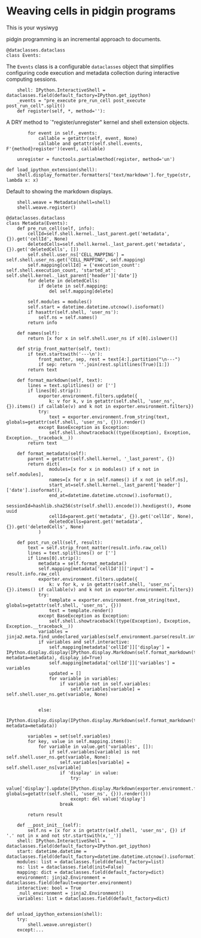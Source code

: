 # Weaving cells in pidgin programs

<!--

    import datetime, dataclasses, sys, IPython as python, IPython, nbconvert as export, collections, IPython as python, mistune as markdown, hashlib, functools, hashlib, jinja2.meta
    exporter, shell = export.exporters.TemplateExporter(), python.get_ipython()
    modules = lambda:[x for x in sys.modules if '.' not in x and not str.startswith(x,'_')]

-->

This is your wysiwyg

pidgin programming is an incremental approach to documents.

    @dataclasses.dataclass
    class Events:
The `Events` class is a configurable `dataclasses` object
that simplifies configuring code execution and metadata collection
during interactive computing sessions.

        shell: IPython.InteractiveShell = dataclasses.field(default_factory=IPython.get_ipython)
        _events = "pre_execute pre_run_cell post_execute post_run_cell".split()
        def register(self, *, method=''):
A DRY method to `"register/unregister" kernel and shell extension objects.

            for event in self._events:
                callable = getattr(self, event, None)
                callable and getattr(self.shell.events, F'{method}register')(event, callable)

        unregister = functools.partialmethod(register, method='un')

    def load_ipython_extension(shell):
        shell.display_formatter.formatters['text/markdown'].for_type(str, lambda x: x)
Default to showing the markdown displays.        

        shell.weave = Metadata(shell=shell)
        shell.weave.register()

    @dataclasses.dataclass
    class Metadata(Events):
        def pre_run_cell(self, info):
            cellId=self.shell.kernel._last_parent.get('metadata', {}).get('cellId', None)
            deletedCells=self.shell.kernel._last_parent.get('metadata', {}).get('deletedCells', [])
            self.shell.user_ns['CELL_MAPPING'] = self.shell.user_ns.get('CELL_MAPPING', self.mapping)
            self.mapping[cellId] = {'execution_count': self.shell.execution_count, 'started_at': self.shell.kernel._last_parent['header']['date']}
            for delete in deletedCells:
                if delete in self.mapping:
                    del self.mapping[delete]

            self.modules = modules()
            self.start = datetime.datetime.utcnow().isoformat()
            if hasattr(self.shell, 'user_ns'):
                self.ns = self.names()
            return info

        def names(self):
            return [x for x in self.shell.user_ns if x[0].islower()]

        def strip_front_matter(self, text):
            if text.startswith('---\n'):
                front_matter, sep, rest = text[4:].partition("\n---")
                if sep: return ''.join(rest.splitlines(True)[1:])
            return text

        def format_markdown(self, text):
            lines = text.splitlines() or ['']
            if lines[0].strip(): 
                exporter.environment.filters.update({
                    k: v for k, v in getattr(self.shell, 'user_ns', {}).items() if callable(v) and k not in exporter.environment.filters})
                try:
                    text = exporter.environment.from_string(text, globals=getattr(self.shell, 'user_ns', {})).render()
                except BaseException as Exception:
                    self.shell.showtraceback((type(Exception), Exception, Exception.__traceback__))
            return text

        def format_metadata(self):
            parent = getattr(self.shell.kernel, '_last_parent', {})
            return dict(
                    modules=[x for x in modules() if x not in self.modules], 
                    names=[x for x in self.names() if x not in self.ns],
                    start_at=self.shell.kernel._last_parent['header']['date'].isoformat(),
                    end_at=datetime.datetime.utcnow().isoformat(),
                    sessionId=hashlib.sha256(str(self.shell).encode()).hexdigest(), #some uuid
                    cellId=parent.get('metadata', {}).get('cellId', None),
                    deletedCells=parent.get('metadata', {}).get('deletedCells', None)
                )

        def post_run_cell(self, result):
            text = self.strip_front_matter(result.info.raw_cell)
            lines = text.splitlines() or ['']
            if lines[0].strip(): 
                metadata = self.format_metadata()
                self.mapping[metadata['cellId']]['input'] = result.info.raw_cell
                exporter.environment.filters.update({
                    k: v for k, v in getattr(self.shell, 'user_ns', {}).items() if callable(v) and k not in exporter.environment.filters})
                try:
                    template = exporter.environment.from_string(text, globals=getattr(self.shell, 'user_ns', {}))
                    text = template.render()
                except BaseException as Exception:
                    self.shell.showtraceback((type(Exception), Exception, Exception.__traceback__))
                variables = jinja2.meta.find_undeclared_variables(self.environment.parse(result.info.raw_cell))
                if variables and self.interactive:
                    self.mapping[metadata['cellId']]['display'] = IPython.display.display(IPython.display.Markdown(self.format_markdown(text), metadata=metadata), display_id=True)
                    self.mapping[metadata['cellId']]['variables'] = variables
                    updated = []
                    for variable in variables:
                        if variable not in self.variables:
                            self.variables[variable] = self.shell.user_ns.get(variable, None)


                else:
                    IPython.display.display(IPython.display.Markdown(self.format_markdown(text), metadata=metadata))

            variables = set(self.variables)
            for key, value in self.mapping.items():
                for variable in value.get('variables', []):
                    if self.variables[variable] is not self.shell.user_ns.get(variable, None): 
                        self.variables[variable] = self.shell.user_ns[variable]
                        if 'display' in value:
                            try:
                                value['display'].update(IPython.display.Markdown(exporter.environment.from_string(value['input'], globals=getattr(self.shell, 'user_ns', {})).render()))
                            except: del value['display']
                        break                    

            return result

        def __post_init__(self):
            self.ns = [x for x in getattr(self.shell, 'user_ns', {}) if '.' not in x and not str.startswith(x,'_')]
        shell: IPython.InteractiveShell = dataclasses.field(default_factory=IPython.get_ipython)
        start: datetime.datetime = dataclasses.field(default_factory=datetime.datetime.utcnow().isoformat)
        modules: list = dataclasses.field(default_factory=list)
        ns: list = dataclasses.field(init=False)
        mapping: dict = dataclasses.field(default_factory=dict)
        environment: jinja2.Environment = dataclasses.field(default=exporter.environment)
        interactive: bool = True
        _null_environment = jinja2.Environment()
        variables: list = dataclasses.field(default_factory=dict)


    def unload_ipython_extension(shell):
        try:
            shell.weave.unregister()
        except:...

